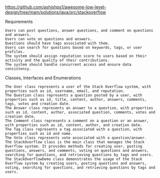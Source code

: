 https://github.com/ashishps1/awesome-low-level-design/tree/main/solutions/java/src/stackoverflow

Requirements

    Users can post questions, answer questions, and comment on questions and answers.
    Users can vote on questions and answers.
    Questions should have tags associated with them.
    Users can search for questions based on keywords, tags, or user profiles.
    The system should assign reputation score to users based on their activity and the quality of their contributions.
    The system should handle concurrent access and ensure data consistency.

Classes, Interfaces and Enumerations

    The User class represents a user of the Stack Overflow system, with properties such as id, username, email, and reputation.
    The Question class represents a question posted by a user, with properties such as id, title, content, author, answers, comments, tags, votes and creation date.
    The Answer class represents an answer to a question, with properties such as id, content, author, associated question, comments, votes and creation date.
    The Comment class represents a comment on a question or an answer, with properties such as id, content, author, and creation date.
    The Tag class represents a tag associated with a question, with properties such as id and name.
    The Vote class represents vote associated with a question/answer.
    The StackOverflow class is the main class that manages the Stack Overflow system. It provides methods for creating user, posting questions, answers, and comments, voting on questions and answers, searching for questions, and retrieving questions by tags and users.
    The StackOverflowDemo class demonstrates the usage of the Stack Overflow system by creating users, posting questions and answers, voting, searching for questions, and retrieving questions by tags and users.
